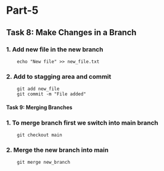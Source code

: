 # Part-5
## Task 8: Make Changes in a Branch

### 1. Add new file in the new branch
```
    echo "New file" >> new_file.txt
```
### 2. Add to stagging area and commit 
```
    git add new_file
    git commit -m "File added"
```

#### Task 9: Merging Branches

### 1. To merge branch first we switch into main branch
```
    git checkout main
```
### 2. Merge the new branch into main
```
    git merge new_branch
```

